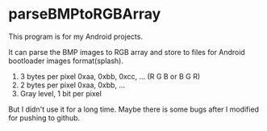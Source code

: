 # parseBMPtoRGBArray
This program is for my Android projects.

It can parse the BMP images to RGB array and store to files for Android bootloader images format(splash).
1. 3 bytes per pixel
  0xaa, 0xbb, 0xcc, ... (R G B or B G R)
2. 2 bytes per pixel
  0xaa, 0xbb, ... 
3. Gray level, 1 bit per pixel

But I didn't use it for a long time. Maybe there is some bugs after I modified for pushing to github. 
